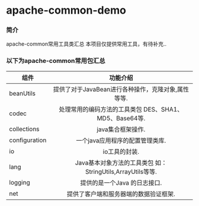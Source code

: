 # apache-common-demo
### 简介
apache-common常用工具类汇总
本项目仅提供常用工具，有待补充..

### 以下为apache-common常用包汇总

组件|功能介绍
--|:--:
beanUtils|提供了对于JavaBean进行各种操作，克隆对象,属性等等.
codec|处理常用的编码方法的工具类包 DES、SHA1、MD5、Base64等.
collections|java集合框架操作.
configuration|一个java应用程序的配置管理类库.
io|io工具的封装.
lang|Java基本对象方法的工具类包 如：StringUtils,ArrayUtils等等.
logging|提供的是一个Java 的日志接口.
net|提供了客户端和服务器端的数据验证框架.
